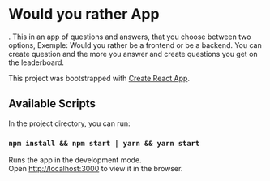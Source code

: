 # Would you rather App
. This in an app of questions and answers, that you choose between two options, Exemple: Would you rather be a frontend or be a backend. You can create question and the more you answer and create questions you get on the leaderboard.

This project was bootstrapped with [Create React App](https://github.com/facebook/create-react-app).

## Available Scripts

In the project directory, you can run:

### `npm install && npm start | yarn && yarn start`

Runs the app in the development mode.<br>
Open [http://localhost:3000](http://localhost:3000) to view it in the browser.